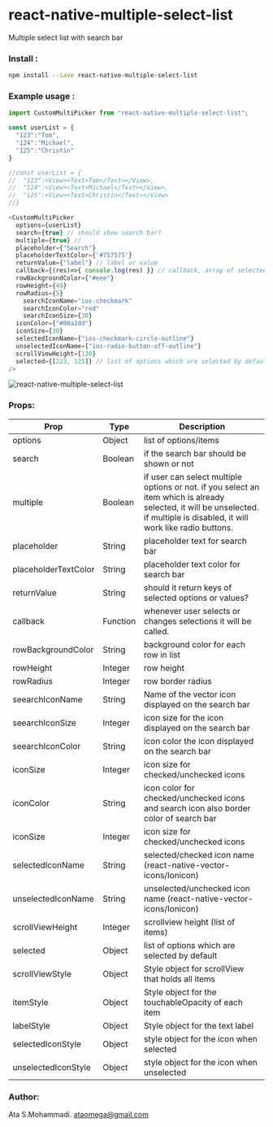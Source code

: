 # react-native-multiple-select-list
Multiple select list with search bar

### Install :
```sh
npm install --save react-native-multiple-select-list
```
### Example usage :
```javascript
import CustomMultiPicker from "react-native-multiple-select-list";

const userList = {
  "123":"Tom",
  "124":"Michael",
  "125":"Christin"
}

//const userList = {
//  "123":<View><Text>Tom</Text></View>,
//  "124":<View><Text>Michael</Text></View>,
//  "125":<View><Text>Christin</Text></View>
//}

<CustomMultiPicker
  options={userList}
  search={true} // should show search bar?
  multiple={true} //
  placeholder={"Search"}
  placeholderTextColor={'#757575'}
  returnValue={"label"} // label or value
  callback={(res)=>{ console.log(res) }} // callback, array of selected items
  rowBackgroundColor={"#eee"}
  rowHeight={40}
  rowRadius={5}
	searchIconName="ios-checkmark"
	searchIconColor="red"
	searchIconSize={30}
  iconColor={"#00a2dd"}
  iconSize={30}
  selectedIconName={"ios-checkmark-circle-outline"}
  unselectedIconName={"ios-radio-button-off-outline"}
  scrollViewHeight={130}
  selected={[223, 125]} // list of options which are selected by default
/>
```

![react-native-multiple-select-list](https://raw.githubusercontent.com/ataomega/react-native-multiple-select-list/master/screenshot.png)


### Props:
| Prop | Type | Description |
| ------ | ------ | ------ |
| options | Object | list of options/items |
| search | Boolean | if the search bar should be shown or not |
| multiple | Boolean | if user can select multiple options or not. if you select an item which is already selected, it will be unselected. if multiple is disabled, it will work like radio buttons. |
| placeholder | String | placeholder text for search bar |
| placeholderTextColor | String | placeholder text color for search bar |
| returnValue | String | should it return keys of selected options or values? |
| callback | Function | whenever user selects or changes selections it will be called. |
| rowBackgroundColor | String | background color for each row in list |
| rowHeight | Integer | row height |
| rowRadius | Integer | row border radius |
| seearchIconName | String | Name of the vector icon displayed on the search bar |
| seearchIconSize | Integer | icon size for the icon displayed on the search bar |
| seearchIconColor | String | icon color the icon displayed on the search bar |
| iconSize | Integer | icon size for checked/unchecked icons |
| iconColor | String | icon color for checked/unchecked icons and search icon also border color of search bar |
| iconSize | Integer | icon size for checked/unchecked icons |
| selectedIconName | String | selected/checked icon name (react-native-vector-icons/Ionicon) |
| unselectedIconName | String | unselected/unchecked icon name (react-native-vector-icons/Ionicon) |
| scrollViewHeight | Integer |scrollview height (list of items) |
| selected | Object | list of options which are selected by default |
| scrollViewStyle | Object | Style object for scrollView that holds all items
| itemStyle | Object | Style object for the touchableOpacity of each item
| labelStyle | Object | Style object for the text label
| selectedIconStyle | Object | style object for the icon when selected
| unselectedIconStyle | Object | style object for the icon when unselected

### Author:
Ata S.Mohammadi.
ataomega@gmail.com
